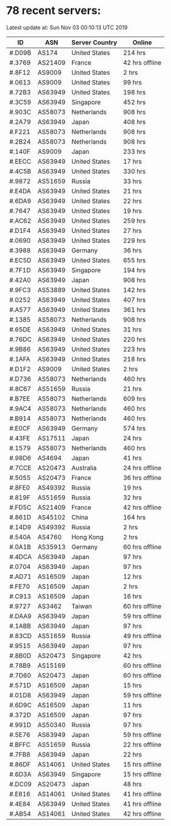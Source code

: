 # 78 recent servers:

Latest update at: Sun Nov 03 00:10:13 UTC 2019

| ID | ASN | Server Country | Online |
| -- | --- | -------------- | ------ |
| #.D09B | AS174 | United States | 214 hrs |
| #.3769 | AS21409 | France | 42 hrs offline |
| #.8F12 | AS9009 | United States | 2 hrs |
| #.0613 | AS9009 | United States | 99 hrs |
| #.72B3 | AS63949 | United States | 198 hrs |
| #.3C59 | AS63949 | Singapore | 452 hrs |
| #.903C | AS58073 | Netherlands | 908 hrs |
| #.2A79 | AS63949 | Japan | 408 hrs |
| #.F221 | AS58073 | Netherlands | 908 hrs |
| #.2B24 | AS58073 | Netherlands | 908 hrs |
| #.140F | AS9009 | Japan | 233 hrs |
| #.EECC | AS63949 | United States | 17 hrs |
| #.4C5B | AS63949 | United States | 330 hrs |
| #.9872 | AS51659 | Russia | 33 hrs |
| #.E4DA | AS63949 | United States | 21 hrs |
| #.6DA9 | AS63949 | United States | 22 hrs |
| #.7647 | AS63949 | United States | 19 hrs |
| #.AC62 | AS63949 | United States | 259 hrs |
| #.D1F4 | AS63949 | United States | 27 hrs |
| #.0690 | AS63949 | United States | 229 hrs |
| #.3988 | AS63949 | Germany | 36 hrs |
| #.EC5D | AS63949 | United States | 655 hrs |
| #.7F1D | AS63949 | Singapore | 194 hrs |
| #.42A0 | AS63949 | Japan | 908 hrs |
| #.9FC3 | AS53889 | United States | 142 hrs |
| #.0252 | AS63949 | United States | 407 hrs |
| #.A577 | AS63949 | United States | 361 hrs |
| #.1385 | AS58073 | Netherlands | 908 hrs |
| #.65DE | AS63949 | United States | 31 hrs |
| #.76DC | AS63949 | United States | 220 hrs |
| #.9B86 | AS63949 | United States | 223 hrs |
| #.1AFA | AS63949 | United States | 218 hrs |
| #.D1F2 | AS9009 | United States | 2 hrs |
| #.D736 | AS58073 | Netherlands | 460 hrs |
| #.8C67 | AS51659 | Russia | 21 hrs |
| #.B7EE | AS58073 | Netherlands | 609 hrs |
| #.9AC4 | AS58073 | Netherlands | 460 hrs |
| #.B914 | AS58073 | Netherlands | 460 hrs |
| #.E0CF | AS63949 | Germany | 574 hrs |
| #.43FE | AS17511 | Japan | 24 hrs |
| #.1579 | AS58073 | Netherlands | 460 hrs |
| #.98D6 | AS4694 | Japan | 41 hrs |
| #.7CCE | AS20473 | Australia | 24 hrs offline |
| #.5055 | AS20473 | France | 36 hrs offline |
| #.8FE0 | AS49392 | Russia | 19 hrs |
| #.819F | AS51659 | Russia | 32 hrs |
| #.FD5C | AS21409 | France | 42 hrs offline |
| #.861D | AS45102 | China | 164 hrs |
| #.14D9 | AS49392 | Russia | 2 hrs |
| #.540A | AS4760 | Hong Kong | 2 hrs |
| #.0A1B | AS35913 | Germany | 60 hrs offline |
| #.4DCA | AS63949 | Japan | 97 hrs |
| #.0704 | AS63949 | Japan | 97 hrs |
| #.AD71 | AS16509 | Japan | 12 hrs |
| #.FE70 | AS16509 | Japan | 2 hrs |
| #.C913 | AS16509 | Japan | 16 hrs |
| #.9727 | AS3462 | Taiwan | 60 hrs offline |
| #.DAA9 | AS63949 | Japan | 59 hrs offline |
| #.1ABB | AS63949 | Japan | 97 hrs |
| #.83CD | AS51659 | Russia | 49 hrs offline |
| #.9515 | AS63949 | Japan | 97 hrs |
| #.8B0D | AS20473 | Singapore | 42 hrs |
| #.78B9 | AS15169 |  | 60 hrs offline |
| #.7D60 | AS20473 | Japan | 60 hrs offline |
| #.571D | AS16509 | Japan | 15 hrs |
| #.01D8 | AS63949 | Japan | 59 hrs offline |
| #.6D9C | AS16509 | Japan | 11 hrs |
| #.372D | AS16509 | Japan | 97 hrs |
| #.991D | AS50340 | Russia | 97 hrs |
| #.5E76 | AS63949 | Japan | 59 hrs offline |
| #.BFFC | AS51659 | Russia | 22 hrs offline |
| #.7FB8 | AS63949 | Japan | 22 hrs |
| #.86DF | AS14061 | United States | 15 hrs offline |
| #.6D3A | AS63949 | Singapore | 15 hrs offline |
| #.DC09 | AS20473 | Japan | 48 hrs |
| #.E816 | AS14061 | United States | 41 hrs offline |
| #.4E84 | AS63949 | United States | 41 hrs offline |
| #.AB54 | AS14061 | United States | 42 hrs offline |

